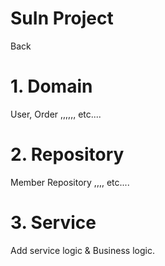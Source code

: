 # SuIn Project
Back

# 1. Domain
User, Order ,,,,,, etc....

# 2. Repository
Member Repository ,,,, etc....

# 3. Service
Add service logic & Business logic.
